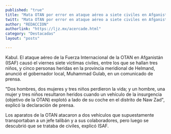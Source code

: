 ```yaml
---
published: "true"
title: "Mata OTAN por error en ataque aéreo a siete civiles en Afganistán"
twitt: "Mata OTAN por error en ataque aéreo a siete civiles en Afganistán"
author: "REDACCION"
authorlink: "https://ljz.mx/acercade.html"
category: "Destacadas"
layout: "posts"

---
```



  Kabul. El ataque aéreo de la Fuerza Internacional de la OTAN en Afganistán (ISAF) causó el viernes siete víctimas civiles, entre los que se hallan tres niños, y cinco personas heridas en la provincia meridional de Helmand, anunció el gobernador local, Muhammad Gulab, en un comunicado de prensa.



  "Dos hombres, dos mujeres y tres niños perdieron la vida; y un hombre, una mujer y tres niños resultaron heridos cuando un vehículo de la insurgencia (objetivo de la OTAN) explotó a lado de su coche en el distrito de Naw Zad", explicó la declaración de prensa.



  Los aparatos de la OTAN atacaron a dos vehículos que supuestamente transportaban a un jefe talibán y a sus colaboradores, pero luego se descubrió que se trataba de civiles, explicó ISAF.

